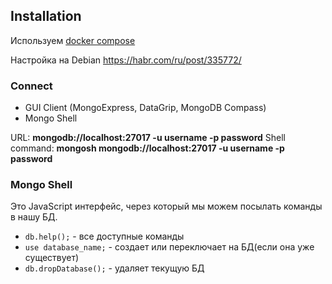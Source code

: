 ## Installation

Используем
[docker compose](https://github.com/ModiconMe/mongodb/blob/main/docker-compose.yml)

Настройка на Debian
https://habr.com/ru/post/335772/

### Connect

* GUI Client (MongoExpress, DataGrip, MongoDB Compass)
* Mongo Shell

URL: **mongodb://localhost:27017 -u username -p password**
Shell command: **mongosh mongodb://localhost:27017 -u username -p password**

### Mongo Shell

Это JavaScript интерфейс, через который мы можем посылать команды в нашу БД.

* `db.help();` - все доступные команды
* `use database_name;` - создает или переключает на БД(если она уже существует)
* `db.dropDatabase();` - удаляет текущую БД
